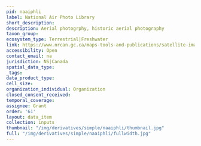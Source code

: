 ```yaml
---
pid: naaiphli
label: National Air Photo Library
short_description: 
description: Aerial photogrphy, historic aerial photography
taxon_group: 
ecosystem_type: Terrestrial|Freshwater
link: https://www.nrcan.gc.ca/maps-tools-and-publications/satellite-imagery-and-air-photos/air-photos/national-air-photo-library/9265
accessibility: Open
contact_email: na
jurisdiction: NS|Canada
spatial_data_type: 
_tags: 
data_product_type: 
cell_size: 
organization_individual: Organization
closed_consent_received: 
temporal_coverage: 
assignee: Grant
order: '61'
layout: data_item
collection: inputs
thumbnail: "/img/derivatives/simple/naaiphli/thumbnail.jpg"
full: "/img/derivatives/simple/naaiphli/fullwidth.jpg"
---
```

